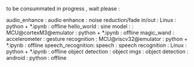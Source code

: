 to be consummated in progress , wait please :

audio_enhance	:	audio enhance : noise reduction/fade in/out : Linux 	: python + *.ipynb : offline
hello_world : sine model	:							:	MCU@cortexM3@emulator : python + *.ipynb : offline
magic_wand : accelerometer : gesture recognition : MCU@riscv32@emulator	: python + *.ipynb : offline
speech_recognition: speech : speech recognition : Linux :  python + *.ipynb : offline
object detection :  object imgs : object detection : android : python  : offline
